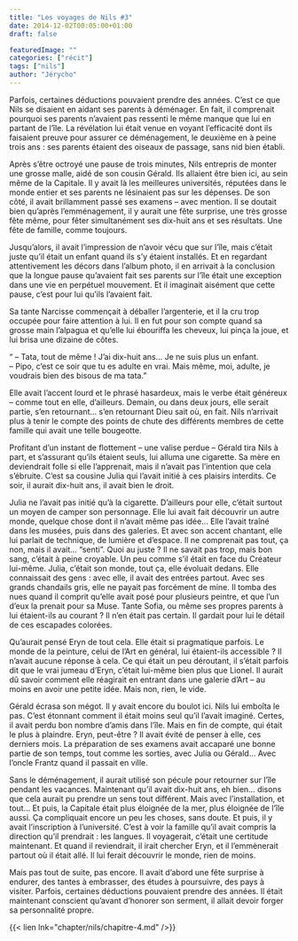 ```yaml
---
title: "Les voyages de Nils #3"
date: 2014-12-02T00:05:00+01:00
draft: false

featuredImage: ""
categories: ["récit"]
tags: ["nils"]
author: "Jérycho"
---
```

Parfois, certaines déductions pouvaient prendre des années. C’est ce que Nils se disaient en aidant ses parents à déménager. En fait, il comprenait pourquoi ses parents n’avaient pas ressenti le même manque que lui en partant de l’île. La révélation lui était venue en voyant l’efficacité dont ils faisaient preuve pour assurer ce déménagement, le deuxième en à peine trois ans : ses parents étaient des oiseaux de passage, sans nid bien établi.

Après s’être octroyé une pause de trois minutes, Nils entrepris de monter une grosse malle, aidé de son cousin Gérald. Ils allaient être bien ici, au sein même de la Capitale. Il y avait là les meilleures universités, réputées dans le monde entier et ses parents ne lésinaient pas sur les dépenses. De son côté, il avait brillamment passé ses examens – avec mention. Il se doutait bien qu’après l’emménagement, il y aurait une fête surprise, une très grosse fête même, pour fêter simultanément ses dix-huit ans et ses résultats. Une fête de famille, comme toujours.

Jusqu’alors, il avait l’impression de n’avoir vécu que sur l’île, mais c’était juste qu’il était un enfant quand ils s’y étaient installés. Et en regardant attentivement les décors dans l’album photo, il en arrivait à la conclusion que la longue pause qu’avaient fait ses parents sur l’île était une exception dans une vie en perpétuel mouvement. Et il imaginait aisément que cette pause, c’est pour lui qu’ils l’avaient fait.

Sa tante Narcisse commençait à déballer l’argenterie, et il la cru trop occupée pour faire attention à lui. Il en fut pour son compte quand sa grosse main l’alpagua et qu’elle lui ébouriffa les cheveux, lui pinça la joue, et lui brisa une dizaine de côtes.

“ – Tata, tout de même ! J’ai dix-huit ans… Je ne suis plus un enfant.  
– Pipo, c’est ce soir que tu es adulte en vrai. Mais même, moi, adulte, je voudrais bien des bisous de ma tata.”

Elle avait l’accent lourd et le phrasé hasardeux, mais le verbe était généreux – comme tout en elle, d’ailleurs. Demain, ou dans deux jours, elle serait partie, s’en retournant… s’en retournant Dieu sait où, en fait. Nils n’arrivait plus à tenir le compte des points de chute des différents membres de cette famille qui avait une telle bougeotte.

Profitant d’un instant de flottement – une valise perdue – Gérald tira Nils à part, et s’assurant qu’ils étaient seuls, lui alluma une cigarette. Sa mère en deviendrait folle si elle l’apprenait, mais il n’avait pas l’intention que cela s’ébruite. C’est sa cousine Julia qui l’avait initié à ces plaisirs interdits. Ce soir, il aurait dix-huit ans, il avait bien le droit.

Julia ne l’avait pas initié qu’à la cigarette. D’ailleurs pour elle, c’était surtout un moyen de camper son personnage. Elle lui avait fait découvrir un autre monde, quelque chose dont il n’avait même pas idée… Elle l’avait traîné dans les musées, puis dans des galeries. Et avec son accent chantant, elle lui parlait de technique, de lumière et d’espace. Il ne comprenait pas tout, ça non, mais il avait… “senti”. Quoi au juste ? Il ne savait pas trop, mais bon sang, c’était à peine croyable. Un peu comme s’il était en face du Créateur lui-même. Julia, c’était son monde, tout ça, elle évoluait dedans. Elle connaissait des gens : avec elle, il avait des entrées partout. Avec ses grands chandails gris, elle ne payait pas forcément de mine. Il tomba des nues quand il comprit qu’elle avait posé pour plusieurs peintre, et que l’un d’eux la prenait pour sa Muse. Tante Sofia, ou même ses propres parents à lui étaient-ils au courant ? Il n’en était pas certain. Il gardait pour lui le détail de ces escapades colorées.

Qu’aurait pensé Eryn de tout cela. Elle était si pragmatique parfois. Le monde de la peinture, celui de l’Art en général, lui étaient-ils accessible ? Il n’avait aucune réponse à cela. Ce qui était un peu déroutant, il s’était parfois dit que le vrai jumeau d’Eryn, c’était lui-même bien plus que Lionel. Il aurait dû savoir comment elle réagirait en entrant dans une galerie d’Art – au moins en avoir une petite idée. Mais non, rien, le vide.

Gérald écrasa son mégot. Il y avait encore du boulot ici. Nils lui emboîta le pas. C’est étonnant comment il était moins seul qu’il l’avait imaginé. Certes, il avait perdu bon nombre d’amis dans l’île. Mais en fin de compte, qui était le plus à plaindre. Eryn, peut-être ? Il avait évité de penser à elle, ces derniers mois. La préparation de ses examens avait accaparé une bonne partie de son temps, tout comme les sorties, avec Julia ou Gérald… Avec l’oncle Frantz quand il passait en ville.

Sans le déménagement, il aurait utilisé son pécule pour retourner sur l’île pendant les vacances. Maintenant qu’il avait dix-huit ans, eh bien… disons que cela aurait pu prendre un sens tout différent. Mais avec l’installation, et tout… Et puis, la Capitale était plus éloignée de la mer, plus éloignée de l’île aussi. Ça compliquait encore un peu les choses, sans doute. Et puis, il y avait l’inscription à l’université. C’est à voir la famille qu’il avait compris la direction qu’il prendrait : les langues. Il voyagerait, c’était une certitude maintenant. Et quand il reviendrait, il irait chercher Eryn, et il l’emmènerait partout où il était allé. Il lui ferait découvrir le monde, rien de moins.

Mais pas tout de suite, pas encore. Il avait d’abord une fête surprise à endurer, des tantes à embrasser, des études à poursuivre, des pays à visiter. Parfois, certaines déductions pouvaient prendre des années. Il était maintenant conscient qu’avant d’honorer son serment, il allait devoir forger sa personnalité propre.

{{< lien lnk="chapter/nils/chapitre-4.md" />}}

